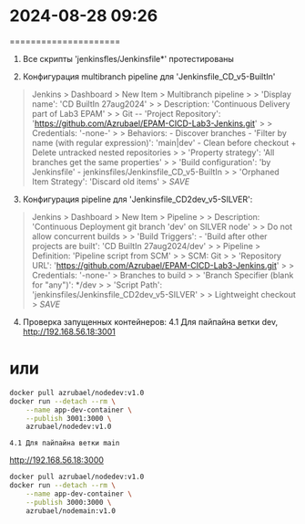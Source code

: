 # 2024-08-28    09:26
=====================

1. Все скрипты 'jenkinsfles/Jenkinsfile*' протестированы

2. Конфигурация multibranch pipeline для 'Jenkinsfile_CD_v5-BuiltIn'
> Jenkins > Dashboard > New Item > Multibranch pipeline >
    > 'Display name': 'CD BuiltIn 27aug2024' >
    > Description: 'Continuous Delivery part of Lab3 EPAM' >
    > Git -- 'Project Repository': 'https://github.com/Azrubael/EPAM-CICD-Lab3-Jenkins.git' >
    > Credentials: '-none-' >
    > Behaviors:
        - Discover branches
        - 'Filter by name (with regular expression)': 'main|dev'
        - Clean before checkout + Delete untracked nested repositories >
    > 'Property strategy': 'All branches get the same properties' >
    > 'Build configuration': 'by Jenkinsfile'
        - jenkinsfiles/Jenkinsfile_CD_v5-BuiltIn >
    > 'Orphaned Item Strategy': 'Discard old items' > *SAVE*

3. Конфигурация pipeline для 'Jenkinsfile_CD2dev_v5-SILVER':
> Jenkins > Dashboard > New Item > Pipeline > 
    > Description: 'Continuous Deployment git branch 'dev' on SILVER node' >
    > Do not allow concurrent builds >
    > 'Build Triggers':
        - 'Build after other projects are built': 'CD BuiltIn 27aug2024/dev' >
    > Pipeline > Definition: 'Pipeline script from SCM' >
        > SCM: Git >
        > 'Repository URL':
            'https://github.com/Azrubael/EPAM-CICD-Lab3-Jenkins.git' >
        > Credentials: '-none-' > Branches to build >
        > 'Branch Specifier (blank for "any")': */dev >
        > 'Script Path': 'jenkinsfiles/Jenkinsfile_CD2dev_v5-SILVER' >
        > Lightweight checkout > *SAVE*

4. Проверка запущенных контейнеров:
    4.1 Для пайпайна ветки dev, 
http://192.168.56.18:3001
# или       
```bash
docker pull azrubael/nodedev:v1.0
docker run --detach --rm \
    --name app-dev-container \
    --publish 3001:3000 \
    azrubael/nodedev:v1.0
```
    4.1 Для пайпайна ветки main
http://192.168.56.18:3000
```bash
docker pull azrubael/nodedev:v1.0
docker run --detach --rm \
    --name app-dev-container \
    --publish 3000:3000 \
    azrubael/nodemain:v1.0
```
